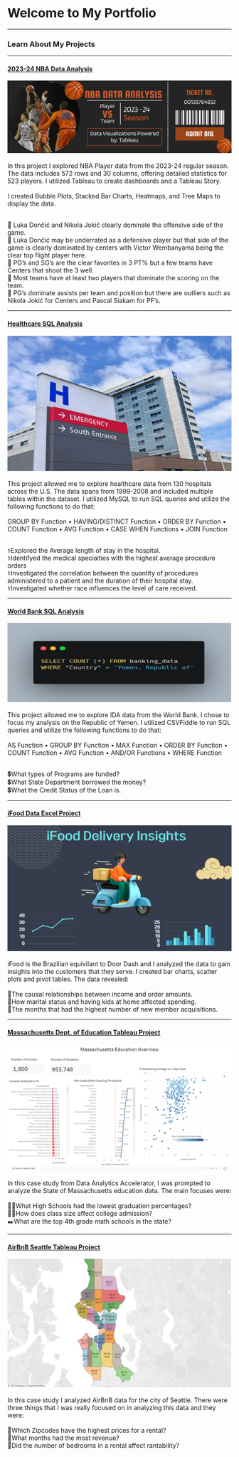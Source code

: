 # Welcome to My Portfolio

---

### Learn About My Projects

---
#### [2023-24 NBA Data Analysis](/2023-24_NBA_Data_Analysis.pdf)
[<img src="images/NBA_Analysis_Ticket.png?raw=true"/>](/2023-24_NBA_Data_Analysis.pdf)
<br><br>
In this project I explored NBA Player data from the 2023-24 regular season.  The data includes 572 rows and 30 columns, offering detailed statistics for 523 players. I utilized Tableau to create dashboards and a Tableau Story.
<br /><br />
I created Bubble Plots, Stacked Bar Charts, Heatmaps, and Tree Maps to display the data.
<br /><br />

🏀 Luka Dončić and Nikola Jokić clearly dominate the offensive side of the game. <br>
🏀 Luka Dončić may be underrated as a defensive player but that side of the game is clearly dominated by centers with Victor Wembanyama being the clear top flight player here. <br>
🏀 PG’s and SG’s are the clear favorites in 3 PT% but a few teams have Centers that shoot the 3 well.<br> 
🏀 Most teams have at least two players that dominate the scoring on the team. <br>
🏀 PG’s dominate assists per team and position but there are outliers such as Nikola Jokić for Centers and Pascal Siakam for PF’s.

---
#### [Healthcare SQL Analysis](/Healthcare_Data_Project_Writeup.pdf)
[<img src="images/Hospital_Pic.png?raw=true"/>](/Healthcare_Data_Project_Writeup.pdf)
<br><br>
This project allowed me to explore healthcare data from 130 hospitals across the U.S.  The data spans from 1999-2008 and included multiple tables within the dataset. I utilized MySQL to run SQL queries
and utilize the following functions to do that:
<br /><br />
GROUP BY Function • HAVING/DISTINCT Function • ORDER BY Function • COUNT Function • AVG Function •  CASE WHEN Functions • JOIN Function 
<br /><br />

⚕️Explored the Average length of stay in the hospital. <br>
⚕️Identifyed the medical specialties with the highest average procedure orders <br>
⚕️Investigated the correlation between the quantity of procedures administered to a patient and the duration of their hospital stay.<br> 
⚕️Investigated whether race influences the level of care received. 


---
#### [World Bank SQL Analysis](/World_Bank_SQL_Project.pdf)
[<img src="images/Yemen_SQL_Code.png?raw=true"/>](/World_Bank_SQL_Project.pdf)
<br><br>
This project allowed me to explore IDA data from the World Bank.  I chose to focus my analysis on the Republic of Yemen. I utilized CSVFiddle to run SQL queries
and utilize the following functions to do that:
<br /><br />
AS Function • GROUP BY Function • MAX Function • ORDER BY Function • COUNT Function • AVG Function • AND/OR Functions • WHERE Function 
<br /><br />

💲What types of Programs are funded? <br>
💲What State Department borrowed the money? <br>
💲What the Credit Status of the Loan is.  



---
#### [iFood Data Excel Project](https://www.linkedin.com/pulse/uncovering-flavorful-insights-data-analysis-ifood-trends-kenny-dunn-nkjqc/)
[<img src="images/iFood.png?raw=true"/>](https://www.linkedin.com/pulse/uncovering-flavorful-insights-data-analysis-ifood-trends-kenny-dunn-nkjqc/)
<br><br>
iFood is the Brazilian equivilant to Door Dash and I analyzed the data to gain insights into the customers that they serve.  I created bar charts, scatter plots and pivot tables.  The data revealed: 
<br><br>
🥩The causal relationships between income and order amounts. <br>
🍕How marital status and having kids at home affected spending. <br>
🍔The months that had the highest number of new member acquisitions.  


---
#### [Massachusetts Dept. of Education Tableau Project](https://www.loom.com/share/c79e0210b5394b15ab0984b0cc0bc984)
[<img src="images/Tableau_Mass_Ed.png?raw=true"/>](https://www.linkedin.com/posts/kennyddunn_massachusetts-education-overview-activity-7163199462859870209-s2ZD?utm_source=share&utm_medium=member_desktop)
<br><br>
In this case study from Data Analytics Accelerator, I was prompted to analyze the State of Massachusetts education data. The main focuses were: 
<br><br>
👨‍🎓What High Schools had the lowest graduation percentages? <br>
👩‍🎓How does class size affect college admission? <br>
✒️What are the top 4th grade math schools in the state? 


---
#### [AirBnB Seattle Tableau Project](https://public.tableau.com/app/profile/kenny.dunn/viz/AirBnBZipCodeDataViz/Dashboard1)
[<img src="AirBnB_ZipCodes_Seattle.png?raw=true"/>](https://public.tableau.com/app/profile/kenny.dunn/viz/AirBnBZipCodeDataViz/Dashboard1)
<br><br>
In this case study I analyzed AirBnB data for the city of Seattle. There were three things that I was really focused on in analyzing this data and they were: 
<br><br>
🛌Which Zipcodes have the highest prices for a rental? <br>
🛌What months had the most revenue? <br>
🛌Did the number of bedrooms in a rental affect rantability? 



